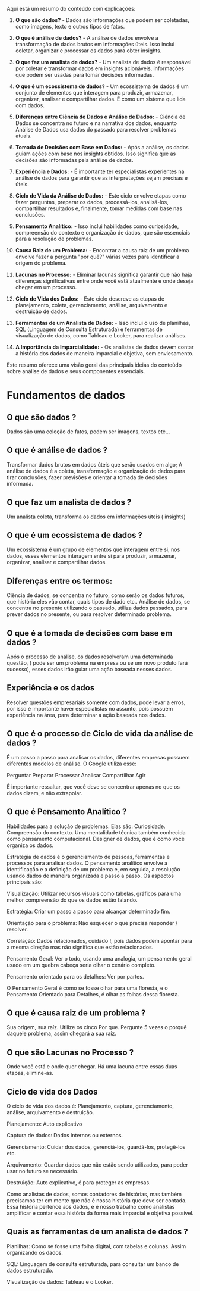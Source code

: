 Aqui está um resumo do conteúdo com explicações:

1. **O que são dados?** - Dados são informações que podem ser coletadas, como imagens, texto e outros tipos de fatos.

2. **O que é análise de dados?** - A análise de dados envolve a transformação de dados brutos em informações úteis. Isso inclui coletar, organizar e processar os dados para obter insights.

3. **O que faz um analista de dados?** - Um analista de dados é responsável por coletar e transformar dados em insights acionáveis, informações que podem ser usadas para tomar decisões informadas.

4. **O que é um ecossistema de dados?** - Um ecossistema de dados é um conjunto de elementos que interagem para produzir, armazenar, organizar, analisar e compartilhar dados. É como um sistema que lida com dados.

5. **Diferenças entre Ciência de Dados e Análise de Dados:** - Ciência de Dados se concentra no futuro e na narrativa dos dados, enquanto Análise de Dados usa dados do passado para resolver problemas atuais.

6. **Tomada de Decisões com Base em Dados:** - Após a análise, os dados guiam ações com base nos insights obtidos. Isso significa que as decisões são informadas pela análise de dados.

7. **Experiência e Dados:** - É importante ter especialistas experientes na análise de dados para garantir que as interpretações sejam precisas e úteis.

8. **Ciclo de Vida da Análise de Dados:** - Este ciclo envolve etapas como fazer perguntas, preparar os dados, processá-los, analisá-los, compartilhar resultados e, finalmente, tomar medidas com base nas conclusões.

9. **Pensamento Analítico:** - Isso inclui habilidades como curiosidade, compreensão do contexto e organização de dados, que são essenciais para a resolução de problemas.

10. **Causa Raiz de um Problema:** - Encontrar a causa raiz de um problema envolve fazer a pergunta "por quê?" várias vezes para identificar a origem do problema.

11. **Lacunas no Processo:** - Eliminar lacunas significa garantir que não haja diferenças significativas entre onde você está atualmente e onde deseja chegar em um processo.

12. **Ciclo de Vida dos Dados:** - Este ciclo descreve as etapas de planejamento, coleta, gerenciamento, análise, arquivamento e destruição de dados.

13. **Ferramentas de um Analista de Dados:** - Isso inclui o uso de planilhas, SQL (Linguagem de Consulta Estruturada) e ferramentas de visualização de dados, como Tableau e Looker, para realizar análises.

14. **A Importância da Imparcialidade:** - Os analistas de dados devem contar a história dos dados de maneira imparcial e objetiva, sem enviesamento.

Este resumo oferece uma visão geral das principais ideias do conteúdo sobre análise de dados e seus componentes essenciais.


# Fundamentos de dados

## O que são dados ?
 Dados são uma coleção de fatos, podem ser imagens, textos etc… 

## O que é análise de dados ? 
Transformar dados brutos em dados úteis que serão usados em algo; 
A análise de dados é a coleta, transformação e organização de dados para tirar conclusões, fazer previsões e orientar a tomada de decisões informada.

## O que faz um analista de dados ? 
Um analista coleta, transforma os dados em informações úteis ( insights) 

## O que é um ecossistema de dados ?
Um ecossistema é um grupo de elementos que interagem entre si, nos dados, esses elementos interagem entre si para produzir, armazenar, organizar, analisar e compartilhar dados. 

## Diferenças entre os termos:
Ciência de dados, se concentra no futuro, como serão os dados futuros, que história eles vão contar, quais tipos de dado etc..
Análise de dados, se concentra no presente utilizando o passado, utiliza dados passados, para prever dados no presente, ou para resolver determinado problema.

## O que é a tomada de decisões com base em dados ?
Após o processo de análise, os dados resolveram uma determinada questão, ( pode ser um problema na empresa ou se um novo produto fará sucesso), esses dados irão guiar uma ação baseada nesses dados.


## Experiência e os dados
 Resolver questões empresariais somente com dados, pode levar a erros, por isso é importante haver especialistas no assunto, pois possuem experiência na área, para determinar a ação baseada nos dados. 

## O que é o processo de Ciclo de vida da análise de dados ? 
É um passo a passo para analisar os dados, diferentes empresas possuem diferentes modelos de análise. O Google utiliza esse:

Perguntar
Preparar
Processar
Analisar
Compartilhar
Agir

É importante ressaltar, que você deve se concentrar apenas no que os dados dizem, e não extrapolar. 

## O que é Pensamento Analítico ?
Habilidades para a solução de problemas. 
Elas são:
Curiosidade.
Compreensão do contexto.
Uma mentalidade técnica também conhecida como pensamento computacional.
Designer de dados, que é como você organiza os dados. 

Estratégia de dados é o gerenciamento de pessoas, ferramentas e processos para analisar dados.
O pensamento analítico envolve a identificação e a definição de um problema e, em seguida, a resolução usando dados de maneira organizada e passo a passo. Os aspectos principais são: 

Visualização: Utilizar recursos visuais como tabelas, gráficos para uma melhor compreensão do que os dados estão falando. 

Estratégia: Criar um passo a passo para alcançar determinado fim.

Orientação para o problema: Não esquecer o que precisa responder / resolver.

Correlação: Dados relacionados, cuidado !, pois dados podem apontar para a mesma direção mas não significa que estão relacionados. 

Pensamento Geral: Ver o todo, usando uma analogia, um pensamento geral usado em um quebra cabeça seria olhar o cenário completo. 

Pensamento orientado para os detalhes: Ver  por partes. 

O Pensamento Geral é como se fosse olhar para uma floresta, e o Pensamento Orientado para Detalhes, é olhar as folhas dessa floresta. 

## O que é causa raiz de um problema ?
Sua origem, sua raíz. Utilize os cinco Por que. Pergunte 5 vezes o porquê daquele problema, assim chegará a sua raíz. 


## O que são Lacunas no Processo ?
Onde você está e onde quer chegar. Há uma lacuna entre essas duas etapas, elimine-as. 

## Ciclo de vida dos Dados
O ciclo de vida dos dados é: Planejamento, captura, gerenciamento, análise, arquivamento e destruição. 

Planejamento: Auto explicativo

Captura de dados: Dados internos ou externos.

Gerenciamento: Cuidar dos dados, gerenciá-los, guardá-los, protegê-los etc.

Arquivamento: Guardar dados que não estão sendo utilizados, para poder usar no futuro se necessário.

Destruição: Auto explicativo, é para proteger as empresas. 


Como analistas de dados, somos contadores de histórias, mas também precisamos ter em mente que não é nossa história que deve ser contada. Essa história pertence aos dados, e é nosso trabalho como analistas amplificar e contar essa história da forma mais imparcial e objetiva possível. 



## Quais as ferramentas de um analista de dados ?

Planilhas: Como se fosse uma folha digital, com tabelas e colunas. Assim organizando os dados.

SQL: Linguagem de consulta estruturada, para consultar um banco de dados estruturado. 

Visualização de dados: Tableau e o Looker.

